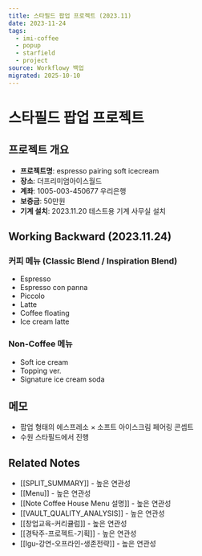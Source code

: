 ```yaml
---
title: 스타필드 팝업 프로젝트 (2023.11)
date: 2023-11-24
tags:
  - imi-coffee
  - popup
  - starfield
  - project
source: Workflowy 백업
migrated: 2025-10-10
---
```


# 스타필드 팝업 프로젝트

## 프로젝트 개요

- **프로젝트명**: espresso pairing soft icecream
- **장소**: 더프리미엄아이스월드
- **계좌**: 1005-003-450677 우리은행
- **보증금**: 50만원
- **기계 설치**: 2023.11.20 테스트용 기계 사무실 설치

## Working Backward (2023.11.24)

### 커피 메뉴 (Classic Blend / Inspiration Blend)
- Espresso
- Espresso con panna
- Piccolo
- Latte
- Coffee floating
- Ice cream latte

### Non-Coffee 메뉴
- Soft ice cream
- Topping ver.
- Signature ice cream soda

## 메모
- 팝업 형태의 에스프레소 × 소프트 아이스크림 페어링 콘셉트
- 수원 스타필드에서 진행

## Related Notes
- [[SPLIT_SUMMARY]] - 높은 연관성
- [[Menu]] - 높은 연관성
- [[Note Coffee House Menu 설명]] - 높은 연관성
- [[VAULT_QUALITY_ANALYSIS]] - 높은 연관성
- [[창업교육-커리큘럼]] - 높은 연관성
- [[경탁주-프로젝트-기획]] - 높은 연관성
- [[lgu-강연-오프라인-생존전략]] - 높은 연관성
